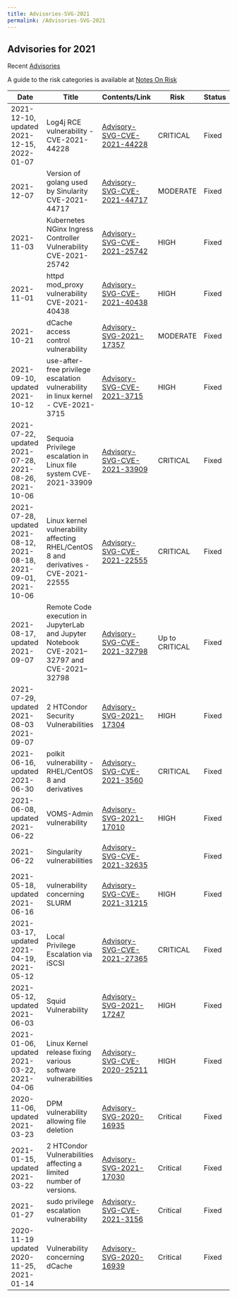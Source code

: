 ```yaml
---
title: Advisories-SVG-2021
permalink: /Advisories-SVG-2021
---
```


## Advisories for 2021

Recent [Advisories](../README.md)

A guide to the risk categories is available at
[Notes On Risk](https://confluence.egi.eu/display/EGIBG/Notes+on+Risk)

| Date                                                               | Title                                                                                      | Contents/Link                                                         | Risk           | Status |
| ------------------------------------------------------------------ | ------------------------------------------------------------------------------------------ | --------------------------------------------------------------------- | -------------- | ------ |
| 2021-12-10, updated 2021-12-15, 2022-01-07                         | Log4j RCE vulnerability - CVE-2021-44228                                                   | [Advisory-SVG-CVE-2021-44228](./Advisory-SVG-CVE-2021-44228.md)       | CRITICAL       | Fixed  |
| 2021-12-07                                                         | Version of golang used by Sinularity CVE-2021-44717                                        | [Advisory-SVG-CVE-2021-44717](./Advisory-SVG-CVE-2021-44717.md)       | MODERATE       | Fixed  |
| 2021-11-03                                                         | Kubernetes NGinx Ingress Controller Vulnerability CVE-2021-25742                           | [Advisory-SVG-CVE-2021-25742](./Advisory-SVG-CVE-2021-25742.md)       | HIGH           | Fixed  |
| 2021-11-01                                                         | httpd mod_proxy vulnerability CVE-2021-40438                                               | [Advisory-SVG-CVE-2021-40438](./Advisory-SVG-CVE-2021-40438.md)       | HIGH           | Fixed  |
| 2021-10-21                                                         | dCache access control vulnerability                                                        | [Advisory-SVG-2021-17357](./Advisory-SVG-2021-17357.md)               | MODERATE       | Fixed  |
| 2021-09-10, updated 2021-10-12                                     | use-after-free privilege escalation vulnerability in linux kernel - CVE-2021-3715          | [Advisory-SVG-CVE-2021-3715](./Advisory-SVG-CVE-2021-3715.md)         | HIGH           | Fixed  |
| 2021-07-22, updated 2021-07-28, 2021-08-26, 2021-10-06             | Sequoia Privilege escalation in Linux file system CVE-2021-33909                           | [Advisory-SVG-CVE-2021-33909](./Advisory-SVG-CVE-2021-33909.md)       | CRITICAL       | Fixed  |
| 2021-07-28, updated 2021-08-12, 2021-08-18, 2021-09-01, 2021-10-06 | Linux kernel vulnerability affecting RHEL/CentOS 8 and derivatives - CVE-2021-22555        | [Advisory-SVG-CVE-2021-22555](./Advisory-SVG-CVE-2021-22555.md)       | CRITICAL       | Fixed  |
| 2021-08-17, updated 2021-09-07                                     | Remote Code execution in JupyterLab and Jupyter Notebook CVE-2021–32797 and CVE-2021–32798 | [Advisory-SVG-CVE-2021-32798](./Advisory-SVG-CVE-2021-32798.md)       | Up to CRITICAL | Fixed  |
| 2021-07-29, updated 2021-08-03 2021-09-07                          | 2 HTCondor Security Vulnerabilities                                                        | [Advisory-SVG-2021-17304](./Advisory-SVG-2021-17304.md)               | HIGH           | Fixed  |
| 2021-06-16, updated 2021-06-30                                     | polkit vulnerability - RHEL/CentOS 8 and derivatives                                       | [Advisory-SVG-CVE-2021-3560](./Advisory-SVG-CVE-2021-3560.md)         | CRITICAL       | Fixed  |
| 2021-06-08, updated 2021-06-22                                     | VOMS-Admin vulnerability                                                                   | [Advisory-SVG-2021-17010](./Advisory-SVG-2021-17010.md)               | HIGH           | Fixed  |
| 2021-06-22                                                         | Singularity vulnerabilities                                                                | [Advisory-SVG-CVE-2021-32635](./Advisory-SVG-CVE-2021-32635.md)       |                | Fixed  |
| 2021-05-18, updated 2021-06-16                                     | vulnerability concerning SLURM                                                             | [Advisory-SVG-CVE-2021-31215](./Advisory-SVG-CVE-2021-31215.md)       | HIGH           | Fixed  |
| 2021-03-17, updated 2021-04-19, 2021-05-12                         | Local Privilege Escalation via iSCSI                                                       | [Advisory-SVG-CVE-2021-27365](./Advisory-SVG-CVE-2021-27365.md)       | CRITICAL       | Fixed  |
| 2021-05-12, updated 2021-06-03                                     | Squid Vulnerability                                                                        | [Advisory-SVG-2021-17247](./Advisory-EGI-SVG-2021-17247.md)           | HIGH           | Fixed  |
| 2021-01-06, updated 2021-03-22, 2021-04-06                         | Linux Kernel release fixing various software vulnerabilities                               | [Advisory-SVG-CVE-2020-25211](../2020/Advisory-SVG-CVE-2020-25211.md) | HIGH           | Fixed  |
| 2020-11-06, updated 2021-03-23                                     | DPM vulnerability allowing file deletion                                                   | [Advisory-SVG-2020-16935](../2020/Advisory-SVG-2020-16935.md)         | Critical       | Fixed  |
| 2021-01-15, updated 2021-03-22                                     | 2 HTCondor Vulnerabilities affecting a limited number of versions.                         | [Advisory-SVG-2021-17030](./Advisory-SVG-2021-17030.md)               | Critical       | Fixed  |
| 2021-01-27                                                         | sudo privilege escalation vulnerability                                                    | [Advisory-SVG-CVE-2021-3156](./Advisory-SVG-CVE-2021-3156.md)         | Critical       | Fixed  |
| 2020-11-19 updated 2020-11-25, 2021-01-14                          | Vulnerability concerning dCache                                                            | [Advisory-SVG-2020-16939](../2020/Advisory-SVG-2020-16939.md)         | Critical       | Fixed  |
